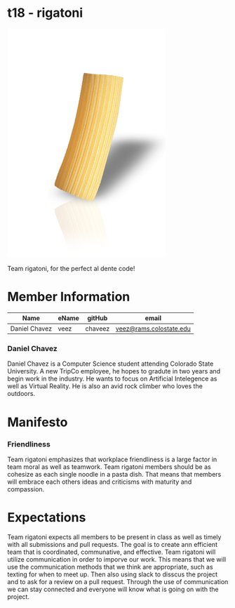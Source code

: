 # t18 - rigatoni
![Team Picture](/images/rigatoni.png)

Team rigatoni, for the perfect al dente code!

# Member Information
Name | eName | gitHub | email 
---- | ----- | ------ | ----- |
Daniel Chavez | veez | chaveez | veez@rams.colostate.edu


### Daniel Chavez
Daniel Chavez is a Computer Science student attending Colorado State University. A new TripCo employee, he hopes to gradute in two years and begin work in the industry. He wants to focus on Artificial Intelegence as well as Virtual Reality. He is also an avid rock climber who loves the outdoors. 

# Manifesto
### Friendliness 
  Team rigatoni emphasizes that workplace friendliness is a large factor in team moral as well as teamwork. Team rigatoni members should be as cohesize as each single noodle in a pasta dish. That means that members will embrace each others ideas and criticisms with maturity and compassion.
 
# Expectations
  Team rigatoni expects all members to be present in class as well as timely with all submissions and pull requests. The goal is to create ann efficient team that is coordinated, communative, and effective.
  Team rigatoni will utilize communication in order to imporve our work. This means that we will use the communication methods that we think are appropriate, such as texting for when to meet up. Then also using slack to disscus the project and to ask for a review on a pull request. Through the use of communication we can stay connected and everyone will know what is going on with the project.

